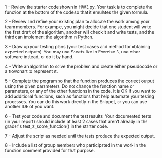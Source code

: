 1 - Review the starter code shown in HW3.py. Your task is to complete the function at the bottom of the code so that it emulates the given formula.

2 - Review and refine your existing plan to allocate the work among your team members. For example, you might decide that one student will write the first draft of the algorithm, another will check it and write tests, and the third can implement the algorithm in Python. 

3 - Draw up your testing plans (your test cases and method for obtaining expected outputs). You may use Sheets like in Exercise 3, use other software instead, or do it by hand. 

4 - Write an algorithm to solve the problem and create either pseudocode or a flowchart to represent it.

5 - Complete the program so that the function produces the correct output using the given parameters. Do not change the function name or parameters, or any of the other functions in the code. It is OK if you want to add additional functions, such as functions that help automate your testing processes. You can do this work directly in the Snippet, or you can use another IDE of you want.

6 - Test your code and document the test results. Your documented tests (in your report) should include at least 2 cases that aren't already in the grader's test_z_score_function() in the starter code.

7 - Adjust the script as needed until the tests produce the expected output.

8 - Include a list of group members who participated in the work in the function comment provided for that purpose. 
